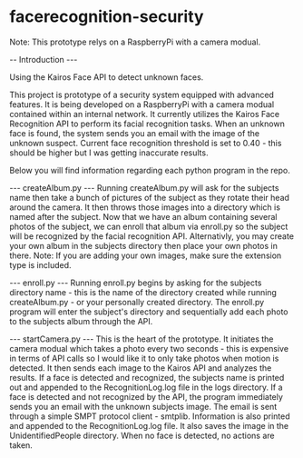 # facerecognition-security

Note: This prototype relys on a RaspberryPi with a camera modual. 

-- Introduction ---

Using the Kairos Face API to detect unknown faces.

This project is prototype of a security system equipped with advanced features. It is being developed on a RaspberryPi with a camera    modual contained within an internal network. It currently utilizes the Kairos Face Recognition API to perform its facial recognition tasks. When an unknown face is found, the system sends you an email with the image of the unknown suspect. Current face recognition threshold is set to 0.40 - this should be higher but I was getting inaccurate results.

Below you will find information regarding each python program in the repo.

--- createAlbum.py ---
Running createAlbum.py will ask for the subjects name then take a bunch of pictures of the subject as they rotate their head around the camera. It then throws those images into a directory which is named after the subject. Now that we have an album containing several photos of the subject, we can enroll that album via enroll.py so the subject will be recognized by the facial recognition API. Alternativly, you may create your own album in the subjects directory then place your own photos in there. Note: If you are adding your own images, make sure the extension type is included.

--- enroll.py ---
Running enroll.py begins by asking for the subjects directory name - this is the name of the directory created while running createAlbum.py - or your personally created directory. The enroll.py program will enter the subject's directory and sequentially add each photo to the subjects album through the API.

--- startCamera.py ---
This is the heart of the prototype. It initiates the camera modual which takes a photo every two seconds - this is expensive in terms of API calls so I would like it to only take photos when motion is detected. It then sends each image to the Kairos API and analyzes the results. If a face is detected and recognized, the subjects name is printed out and appended to the RecognitionLog.log file in the logs directory. If a face is detected and not recognized by the API, the program immediately sends you an email with the unknown subjects image. The email is sent through a simple SMPT protocol client - smtplib. Information is also printed and appended to the RecognitionLog.log file. It also saves the image in the UnidentifiedPeople directory. When no face is detected, no actions are taken.
